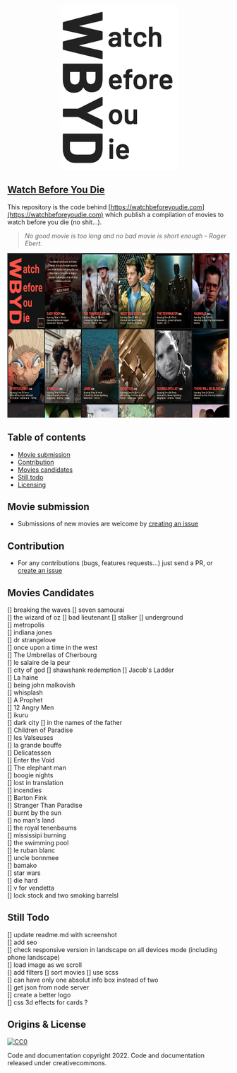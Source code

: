 <p align="center">
  <a href="https://watchbeforeyoudie.com/">
    <img src="logo.png" alt="Watch Before You Die Logo" width="267" height="372">
  </a>
</p>

## [Watch Before You Die](https://watchbeforeyoudie.com) 
This repository is the code behind [https://watchbeforeyoudie.com](https://watchbeforeyoudie.com) which publish a compilation of movies to watch before you die (no shit...).   
> *No good movie is too long and no bad movie is short enough - Roger Ebert.*

<p align="center">
  <a href="https://watchbeforeyoudie.com/">
    <img src="screenshot.png" alt="Watch Before You Die Screenshot" height="372">
  </a>
</p>

## Table of contents

- [Movie submission](#movie-submission)  
- [Contribution](#contribution)  
- [Movies candidates](#movies-candidates)
- [Still todo](#Still-todo)  
- [Licensing](#Licensing)  

## Movie submission 
* Submissions of new movies are welcome by [creating an issue](https://github.com/ngermeau/watch_before_you_die/issues/new)

## Contribution
* For any contributions (bugs, features requests...) just send a PR, or [create an issue](https://github.com/ngermeau/watch_before_you_die/issues/new)

## Movies Candidates
[] breaking the waves
[] seven samourai  
[] the wizard of oz
[] bad lieutenant
[] stalker 
[] underground  
[] metropolis  
[] indiana jones   
[] dr strangelove   
[] once upon a time in the west   
[] The Umbrellas of Cherbourg   
[] le salaire de la peur  
[] city of god 
[] shawshank redemption
[] Jacob's Ladder  
[] La haine   
[] being john malkovish  
[] whisplash   
[] A Prophet  
[] 12 Angry Men   
[] ikuru  
[] dark city 
[] in the names of the father  
[] Children of Paradise  
[] les Valseuses   
[] la grande bouffe  
[] Delicatessen  
[] Enter the Void  
[] The elephant man      
[] boogie nights   
[] lost in translation   
[] incendies   
[] Barton Fink  
[] Stranger Than Paradise  
[] burnt by the sun   
[] no man's land    
[] the royal tenenbaums   
[] mississipi burning   
[] the swimming pool   
[] le ruban blanc   
[] uncle bonnmee    
[] bamako   
[] star wars   
[] die hard   
[] v for vendetta   
[] lock stock and two smoking barrelsl

## Still Todo
[] update readme.md with screenshot    
[] add seo    
[] check responsive version in landscape on all devices mode (including phone landscape)    
[] load image as we scroll    
[] add filters
[] sort movies 
[] use scss    
[] can have only one absolut info box instead of two    
[] get json from node server   
[] create a better logo   
[] css 3d effects for cards ?    

## Origins & License

[![CC0](http://mirrors.creativecommons.org/presskit/buttons/88x31/svg/cc-zero.svg)](https://creativecommons.org/publicdomain/zero/1.0/)

Code and documentation copyright 2022. Code and documentation released under creativecommons.
